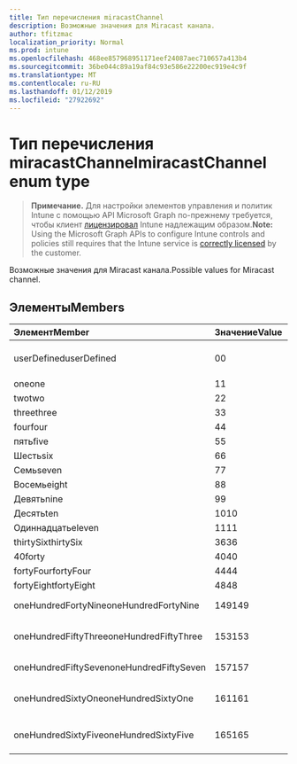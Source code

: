 ```yaml
---
title: Тип перечисления miracastChannel
description: Возможные значения для Miracast канала.
author: tfitzmac
localization_priority: Normal
ms.prod: intune
ms.openlocfilehash: 468ee857968951171eef24087aec710657a413b4
ms.sourcegitcommit: 36be044c89a19af84c93e586e22200ec919e4c9f
ms.translationtype: MT
ms.contentlocale: ru-RU
ms.lasthandoff: 01/12/2019
ms.locfileid: "27922692"
---
```

# <a name="miracastchannel-enum-type"></a><span data-ttu-id="c54ca-103">Тип перечисления miracastChannel</span><span class="sxs-lookup"><span data-stu-id="c54ca-103">miracastChannel enum type</span></span>

> <span data-ttu-id="c54ca-104">**Примечание.** Для настройки элементов управления и политик Intune с помощью API Microsoft Graph по-прежнему требуется, чтобы клиент [лицензировал](https://go.microsoft.com/fwlink/?linkid=839381) Intune надлежащим образом.</span><span class="sxs-lookup"><span data-stu-id="c54ca-104">**Note:** Using the Microsoft Graph APIs to configure Intune controls and policies still requires that the Intune service is [correctly licensed](https://go.microsoft.com/fwlink/?linkid=839381) by the customer.</span></span>

<span data-ttu-id="c54ca-105">Возможные значения для Miracast канала.</span><span class="sxs-lookup"><span data-stu-id="c54ca-105">Possible values for Miracast channel.</span></span>
## <a name="members"></a><span data-ttu-id="c54ca-106">Элементы</span><span class="sxs-lookup"><span data-stu-id="c54ca-106">Members</span></span>
|<span data-ttu-id="c54ca-107">Элемент</span><span class="sxs-lookup"><span data-stu-id="c54ca-107">Member</span></span>|<span data-ttu-id="c54ca-108">Значение</span><span class="sxs-lookup"><span data-stu-id="c54ca-108">Value</span></span>|<span data-ttu-id="c54ca-109">Описание</span><span class="sxs-lookup"><span data-stu-id="c54ca-109">Description</span></span>|
|:---|:---|:---|
|<span data-ttu-id="c54ca-110">userDefined</span><span class="sxs-lookup"><span data-stu-id="c54ca-110">userDefined</span></span>|<span data-ttu-id="c54ca-111">0</span><span class="sxs-lookup"><span data-stu-id="c54ca-111">0</span></span>|<span data-ttu-id="c54ca-112">User Defined, значение по умолчанию, без цели.</span><span class="sxs-lookup"><span data-stu-id="c54ca-112">User Defined, default value, no intent.</span></span>|
|<span data-ttu-id="c54ca-113">one</span><span class="sxs-lookup"><span data-stu-id="c54ca-113">one</span></span>|<span data-ttu-id="c54ca-114">1</span><span class="sxs-lookup"><span data-stu-id="c54ca-114">1</span></span>|<span data-ttu-id="c54ca-115">Один.</span><span class="sxs-lookup"><span data-stu-id="c54ca-115">One.</span></span>|
|<span data-ttu-id="c54ca-116">two</span><span class="sxs-lookup"><span data-stu-id="c54ca-116">two</span></span>|<span data-ttu-id="c54ca-117">2</span><span class="sxs-lookup"><span data-stu-id="c54ca-117">2</span></span>|<span data-ttu-id="c54ca-118">Два.</span><span class="sxs-lookup"><span data-stu-id="c54ca-118">Two.</span></span>|
|<span data-ttu-id="c54ca-119">three</span><span class="sxs-lookup"><span data-stu-id="c54ca-119">three</span></span>|<span data-ttu-id="c54ca-120">3</span><span class="sxs-lookup"><span data-stu-id="c54ca-120">3</span></span>|<span data-ttu-id="c54ca-121">Три.</span><span class="sxs-lookup"><span data-stu-id="c54ca-121">Three.</span></span>|
|<span data-ttu-id="c54ca-122">four</span><span class="sxs-lookup"><span data-stu-id="c54ca-122">four</span></span>|<span data-ttu-id="c54ca-123">4</span><span class="sxs-lookup"><span data-stu-id="c54ca-123">4</span></span>|<span data-ttu-id="c54ca-124">Четыре.</span><span class="sxs-lookup"><span data-stu-id="c54ca-124">Four.</span></span>|
|<span data-ttu-id="c54ca-125">пять</span><span class="sxs-lookup"><span data-stu-id="c54ca-125">five</span></span>|<span data-ttu-id="c54ca-126">5</span><span class="sxs-lookup"><span data-stu-id="c54ca-126">5</span></span>|<span data-ttu-id="c54ca-127">Пять.</span><span class="sxs-lookup"><span data-stu-id="c54ca-127">Five.</span></span>|
|<span data-ttu-id="c54ca-128">Шесть</span><span class="sxs-lookup"><span data-stu-id="c54ca-128">six</span></span>|<span data-ttu-id="c54ca-129">6</span><span class="sxs-lookup"><span data-stu-id="c54ca-129">6</span></span>|<span data-ttu-id="c54ca-130">Шесть.</span><span class="sxs-lookup"><span data-stu-id="c54ca-130">Six.</span></span>|
|<span data-ttu-id="c54ca-131">Семь</span><span class="sxs-lookup"><span data-stu-id="c54ca-131">seven</span></span>|<span data-ttu-id="c54ca-132">7</span><span class="sxs-lookup"><span data-stu-id="c54ca-132">7</span></span>|<span data-ttu-id="c54ca-133">7.</span><span class="sxs-lookup"><span data-stu-id="c54ca-133">Seven.</span></span>|
|<span data-ttu-id="c54ca-134">Восемь</span><span class="sxs-lookup"><span data-stu-id="c54ca-134">eight</span></span>|<span data-ttu-id="c54ca-135">8</span><span class="sxs-lookup"><span data-stu-id="c54ca-135">8</span></span>|<span data-ttu-id="c54ca-136">8.</span><span class="sxs-lookup"><span data-stu-id="c54ca-136">Eight.</span></span>|
|<span data-ttu-id="c54ca-137">Девять</span><span class="sxs-lookup"><span data-stu-id="c54ca-137">nine</span></span>|<span data-ttu-id="c54ca-138">9</span><span class="sxs-lookup"><span data-stu-id="c54ca-138">9</span></span>|<span data-ttu-id="c54ca-139">9.</span><span class="sxs-lookup"><span data-stu-id="c54ca-139">Nine.</span></span>|
|<span data-ttu-id="c54ca-140">Десять</span><span class="sxs-lookup"><span data-stu-id="c54ca-140">ten</span></span>|<span data-ttu-id="c54ca-141">10</span><span class="sxs-lookup"><span data-stu-id="c54ca-141">10</span></span>|<span data-ttu-id="c54ca-142">Десять.</span><span class="sxs-lookup"><span data-stu-id="c54ca-142">Ten.</span></span>|
|<span data-ttu-id="c54ca-143">Одиннадцать</span><span class="sxs-lookup"><span data-stu-id="c54ca-143">eleven</span></span>|<span data-ttu-id="c54ca-144">11</span><span class="sxs-lookup"><span data-stu-id="c54ca-144">11</span></span>|<span data-ttu-id="c54ca-145">Одиннадцать.</span><span class="sxs-lookup"><span data-stu-id="c54ca-145">Eleven.</span></span>|
|<span data-ttu-id="c54ca-146">thirtySix</span><span class="sxs-lookup"><span data-stu-id="c54ca-146">thirtySix</span></span>|<span data-ttu-id="c54ca-147">36</span><span class="sxs-lookup"><span data-stu-id="c54ca-147">36</span></span>|<span data-ttu-id="c54ca-148">30-6.</span><span class="sxs-lookup"><span data-stu-id="c54ca-148">Thirty-Six.</span></span>|
|<span data-ttu-id="c54ca-149">40</span><span class="sxs-lookup"><span data-stu-id="c54ca-149">forty</span></span>|<span data-ttu-id="c54ca-150">40</span><span class="sxs-lookup"><span data-stu-id="c54ca-150">40</span></span>|<span data-ttu-id="c54ca-151">40.</span><span class="sxs-lookup"><span data-stu-id="c54ca-151">Forty.</span></span>|
|<span data-ttu-id="c54ca-152">fortyFour</span><span class="sxs-lookup"><span data-stu-id="c54ca-152">fortyFour</span></span>|<span data-ttu-id="c54ca-153">44</span><span class="sxs-lookup"><span data-stu-id="c54ca-153">44</span></span>|<span data-ttu-id="c54ca-154">Сорока четырех.</span><span class="sxs-lookup"><span data-stu-id="c54ca-154">Forty-Four.</span></span>|
|<span data-ttu-id="c54ca-155">fortyEight</span><span class="sxs-lookup"><span data-stu-id="c54ca-155">fortyEight</span></span>|<span data-ttu-id="c54ca-156">48</span><span class="sxs-lookup"><span data-stu-id="c54ca-156">48</span></span>|<span data-ttu-id="c54ca-157">40-8.</span><span class="sxs-lookup"><span data-stu-id="c54ca-157">Forty-Eight.</span></span>|
|<span data-ttu-id="c54ca-158">oneHundredFortyNine</span><span class="sxs-lookup"><span data-stu-id="c54ca-158">oneHundredFortyNine</span></span>|<span data-ttu-id="c54ca-159">149</span><span class="sxs-lookup"><span data-stu-id="c54ca-159">149</span></span>|<span data-ttu-id="c54ca-160">OneHundredForty 9.</span><span class="sxs-lookup"><span data-stu-id="c54ca-160">OneHundredForty-Nine.</span></span>|
|<span data-ttu-id="c54ca-161">oneHundredFiftyThree</span><span class="sxs-lookup"><span data-stu-id="c54ca-161">oneHundredFiftyThree</span></span>|<span data-ttu-id="c54ca-162">153</span><span class="sxs-lookup"><span data-stu-id="c54ca-162">153</span></span>|<span data-ttu-id="c54ca-163">Три OneHundredFifty.</span><span class="sxs-lookup"><span data-stu-id="c54ca-163">OneHundredFifty-Three.</span></span>|
|<span data-ttu-id="c54ca-164">oneHundredFiftySeven</span><span class="sxs-lookup"><span data-stu-id="c54ca-164">oneHundredFiftySeven</span></span>|<span data-ttu-id="c54ca-165">157</span><span class="sxs-lookup"><span data-stu-id="c54ca-165">157</span></span>|<span data-ttu-id="c54ca-166">OneHundredFifty 7.</span><span class="sxs-lookup"><span data-stu-id="c54ca-166">OneHundredFifty-Seven.</span></span>|
|<span data-ttu-id="c54ca-167">oneHundredSixtyOne</span><span class="sxs-lookup"><span data-stu-id="c54ca-167">oneHundredSixtyOne</span></span>|<span data-ttu-id="c54ca-168">161</span><span class="sxs-lookup"><span data-stu-id="c54ca-168">161</span></span>|<span data-ttu-id="c54ca-169">Один OneHundredSixty.</span><span class="sxs-lookup"><span data-stu-id="c54ca-169">OneHundredSixty-One.</span></span>|
|<span data-ttu-id="c54ca-170">oneHundredSixtyFive</span><span class="sxs-lookup"><span data-stu-id="c54ca-170">oneHundredSixtyFive</span></span>|<span data-ttu-id="c54ca-171">165</span><span class="sxs-lookup"><span data-stu-id="c54ca-171">165</span></span>|<span data-ttu-id="c54ca-172">Пять OneHundredSixty.</span><span class="sxs-lookup"><span data-stu-id="c54ca-172">OneHundredSixty-Five.</span></span>|



